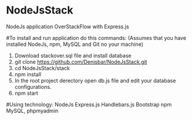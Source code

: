 # NodeJsStack
NodeJs application OverStackFlow with Express.js

#To install and run application do this commands:
(Assumes that you have installed NodeJs, npm, MySQL and Git no your machine)
1. Download stackover.sql file and install database
2. git clone https://github.com/Denisbar/NodeJsStack.git
3. cd NodeJsStack/stack
4. npm install
5. In the root project derectory open db.js file and edit your database configurations.
6. npm start

#Using technology:
NodeJs
Express.js
Handlebars.js
Bootstrap
npm
MySQL,
phpmyadmin
